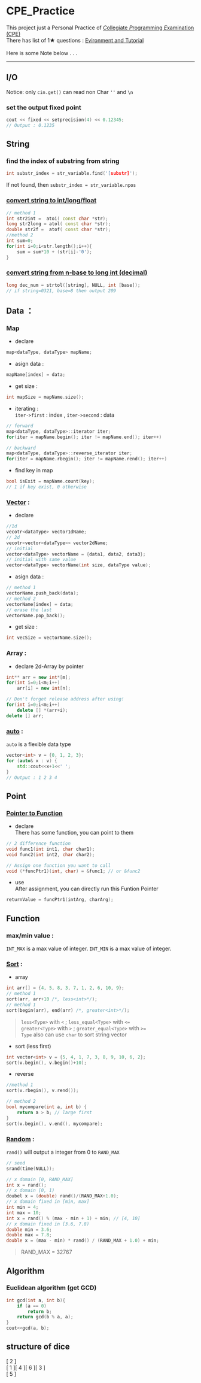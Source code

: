 # CPE_Practice

This project just a Personal Practice of [*C*ollegiate *P*rogramming *E*xamination (CPE)](https://cpe.cse.nsysu.edu.tw/)<br>
There has list of 1★ questions : [Evironment and Tutorial](https://cpe.cse.nsysu.edu.tw/environment.php)<br>
<br>
Here is some Note below . . .

---

## I/O
Notice: only `cin.get()` can read non Char `''` and `\n` <br>
### set the output fixed point
```cpp
cout << fixed << setprecision(4) << 0.12345;
// Output : 0.1235
```

## String

### find the index of substring from string
```cpp
int substr_index = str_variable.find('[substr]');
```
If not found, then `substr_index = str_variable.npos`

### [convert string to int/long/float](https://skylinelimit.blogspot.com/2018/03/c-6-atoiatolatof.html)
```cpp
// method 1
int str2int =  atoi( const char *str);
long str2long = atol( const char *str);
double str2f =  atof( const char *str);
//method 2
int sum=0;
for(int i=0;i<str.length();i++){
	sum = sum*10 + (str[i]-'0');
}
```

### [convert string from n-base to long int (decimal)](https://blog.csdn.net/qq_41822647/article/details/102838860)
```cpp
long dec_num = strtol([string], NULL, int [base]);
// if string=0321, base=8 then output 209
```

## Data ：
### Map
- declare
```cpp
map<dataType, dataType> mapName;
```
- asign data : 
```cpp
mapName[index] = data;
```
- get size : 
```cpp
int mapSize = mapName.size();
```
- iterating :<br>
`iter->first` : index , `iter->second` : data <br>
```cpp
// forward
map<dataType, dataType>::iterator iter;
for(iter = mapName.begin(); iter != mapName.end(); iter++)

// backward
map<dataType, dataType>::reverse_iterator iter;
for(iter = mapName.rbegin(); iter != mapName.rend(); iter++)
```
- find key in map
```cpp
bool isExit = mapName.count(key);
// 1 if key exist, 0 otherwise
```

### [Vector](https://shengyu7697.github.io/std-vector/) :
- declare
```cpp
//1d
vecotr<dataType> vector1dName;
// 2d
vecotr<vector<dataType>> vector2dName;
// initial
vector<dataType> vectorName = {data1, data2, data3};
// initial with same value
vector<dataType> vectorName(int size, dataType value);
```
- asign data : 
```cpp
// method 1
vectorName.push_back(data);
// method 2
vectorName[index] = data;
// erase the last
vectorName.pop_back();
```
- get size : 
```cpp
int vecSize = vectorName.size();
```

### Array :
- declare 2d-Array by pointer
```cpp
int** arr = new int*[m];
for(int i=0;i<m;i++)
    arr[i] = new int[n];

// Don't forget release address after using!
for(int i=0;i<m;i++)
    delete [] *(arr+i);
delete [] arr;
```

### [auto](https://blog.gtwang.org/programming/cpp-auto-variable-tutorial/) :
`auto` is a flexible data type
```cpp
vector<int> v = {0, 1, 2, 3};
for (auto& x : v) {
    std::cout<<x+1<<' ';
}
// Output : 1 2 3 4
```
## Point
### [Pointer to Function](https://medium.com/@racktar7743/c%E8%AA%9E%E8%A8%80-function-pointer%E4%BB%8B%E7%B4%B9-aac6c75f2a06)
- declare <br>
There has some function, you can point to them
```cpp
// 2 difference function
void func1(int int1, char char1);
void func2(int int2, char char2);

// Assign one function you want to call
void (*funcPtr1)(int, char) = &func1; // or &func2
```
- use <br>
After assignment, you can directly run this Funtion Pointer
```cpp
returnValue = funcPtr1(intArg, charArg);
```

## Function
### max/min value :
`INT_MAX` is a max value of integer.
`INT_MIN` is a max value of integer.

### [Sort](https://shengyu7697.github.io/std-sort/) :
- array
```cpp
int arr[] = {4, 5, 8, 3, 7, 1, 2, 6, 10, 9};
// method 1
sort(arr, arr+10 /*, less<int>*/);
// method 1
sort(begin(arr), end(arr) /*, greater<int>*/);
```
> `less<Type>` with `<` ; `less_equal<Type>` with `<=` <br>
> `greater<Type>` with `>` ; `greater_equal<Type>` with `>=` <br>
> `Type` also can use `char` to sort string
vector
- sort (less first)
```cpp
int vector<int> v = {5, 4, 1, 7, 3, 8, 9, 10, 6, 2};
sort(v.begin(), v.begin()+10);
```
- reverse 
```cpp
//method 1
sort(v.rbegin(), v.rend());

// method 2
bool mycompare(int a, int b) {
    return a > b; // large first
}
sort(v.begin(), v.end(), mycompare);
```

### [Random](https://blog.gtwang.org/programming/c-cpp-rand-random-number-generation-tutorial-examples/) :
`rand()` will output a integer from 0 to `RAND_MAX`
```cpp
// seed
srand(time(NULL));

// x domain [0, RAND_MAX]
int x = rand();
// x domain [0, 1)
doubel x = (double) rand()/(RAND_MAX+1.0);
// x domain fixed in [min, max]
int min = 4;
int max = 10;
int x = rand() % (max - min + 1) + min; // [4, 10]
// x domain fixed in [3.6, 7.8)
double min = 3.6;
double max = 7.8;
double x = (max - min) * rand() / (RAND_MAX + 1.0) + min;
```
>  RAND_MAX = 32767

## Algorithm
### Euclidean algorithm (get GCD)
```cpp
int gcd(int a, int b){
    if (a == 0)
        return b;
    return gcd(b % a, a);
}
cout<<gcd(a, b);
```

## structure of dice
[ 2 ]  
[ 1 ][ 4 ][ 6 ][ 3 ]  
[ 5 ]  